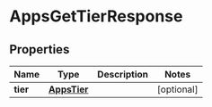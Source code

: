 

# AppsGetTierResponse


## Properties

| Name | Type | Description | Notes |
|------------ | ------------- | ------------- | -------------|
|**tier** | [**AppsTier**](AppsTier.md) |  |  [optional] |



